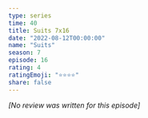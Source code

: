 ```yaml
---
type: series
time: 40
title: Suits 7x16
date: "2022-08-12T00:00:00"
name: "Suits"
season: 7
episode: 16
rating: 4
ratingEmoji: "⭐️⭐️⭐️⭐️"
share: false
---
```


*[No review was written for this episode]*
